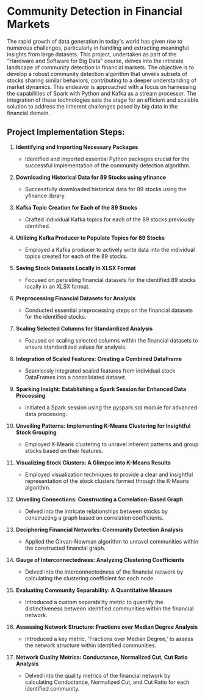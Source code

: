 # Community Detection in Financial Markets

The rapid growth of data generation in today's world has given rise to numerous challenges, particularly in handling and extracting meaningful insights from large datasets. This project, undertaken as part of the "Hardware and Software for Big Data" course, delves into the intricate landscape of community detection in financial markets. The objective is to develop a robust community detection algorithm that unveils subsets of stocks sharing similar behaviors, contributing to a deeper understanding of market dynamics. This endeavor is approached with a focus on harnessing the capabilities of Spark with Python and Kafka as a stream processor. The integration of these technologies sets the stage for an efficient and scalable solution to address the inherent challenges posed by big data in the financial domain.

## Project Implementation Steps:

1. **Identifying and Importing Necessary Packages**
   - Identified and imported essential Python packages crucial for the successful implementation of the community detection algorithm.

2. **Downloading Historical Data for 89 Stocks using yfinance**
   - Successfully downloaded historical data for 89 stocks using the yfinance library.

3. **Kafka Topic Creation for Each of the 89 Stocks**
   - Crafted individual Kafka topics for each of the 89 stocks previously identified.

4. **Utilizing Kafka Producer to Populate Topics for 89 Stocks**
   - Employed a Kafka producer to actively write data into the individual topics created for each of the 89 stocks.

5. **Saving Stock Datasets Locally in XLSX Format**
   - Focused on persisting financial datasets for the identified 89 stocks locally in an XLSX format.

6. **Preprocessing Financial Datasets for Analysis**
   - Conducted essential preprocessing steps on the financial datasets for the identified stocks.

7. **Scaling Selected Columns for Standardized Analysis**
   - Focused on scaling selected columns within the financial datasets to ensure standardized values for analysis.

8. **Integration of Scaled Features: Creating a Combined DataFrame**
   - Seamlessly integrated scaled features from individual stock DataFrames into a consolidated dataset.

9. **Sparking Insight: Establishing a Spark Session for Enhanced Data Processing**
   - Initiated a Spark session using the pyspark.sql module for advanced data processing.

10. **Unveiling Patterns: Implementing K-Means Clustering for Insightful Stock Grouping**
    - Employed K-Means clustering to unravel inherent patterns and group stocks based on their features.

11. **Visualizing Stock Clusters: A Glimpse into K-Means Results**
    - Employed visualization techniques to provide a clear and insightful representation of the stock clusters formed through the K-Means algorithm.

12. **Unveiling Connections: Constructing a Correlation-Based Graph**
    - Delved into the intricate relationships between stocks by constructing a graph based on correlation coefficients.

13. **Deciphering Financial Networks: Community Detection Analysis**
    - Applied the Girvan-Newman algorithm to unravel communities within the constructed financial graph.

14. **Gauge of Interconnectedness: Analyzing Clustering Coefficients**
    - Delved into the interconnectedness of the financial network by calculating the clustering coefficient for each node.

15. **Evaluating Community Separability: A Quantitative Measure**
    - Introduced a custom separability metric to quantify the distinctiveness between identified communities within the financial network.

16. **Assessing Network Structure: Fractions over Median Degree Analysis**
    - Introduced a key metric, 'Fractions over Median Degree,' to assess the network structure within identified communities.

17. **Network Quality Metrics: Conductance, Normalized Cut, Cut Ratio Analysis**
    - Delved into the quality metrics of the financial network by calculating Conductance, Normalized Cut, and Cut Ratio for each identified community.
